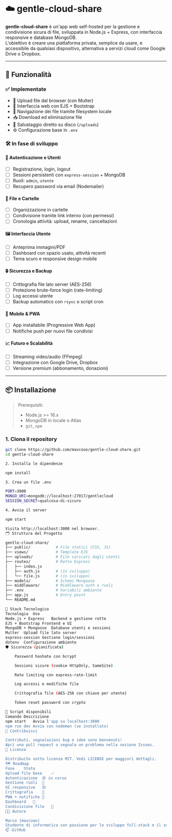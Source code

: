 # ☁️ gentle-cloud-share

**gentle-cloud-share** è un'app web self-hosted per la gestione e condivisione sicura di file, sviluppata in Node.js + Express, con interfaccia responsive e database MongoDB.  
L'obiettivo è creare una piattaforma privata, semplice da usare, e accessibile da qualsiasi dispositivo, alternativa a servizi cloud come Google Drive o Dropbox.

---

## 🚀 Funzionalità

### ✅ Implementate

- 🔼 Upload file dal browser (con Multer)
- 🧾 Interfaccia web con EJS + Bootstrap
- 📂 Navigazione dei file tramite filesystem locale
- 📥 Download ed eliminazione file
- 💾 Salvataggio diretto su disco (`/uploads`)
- ⚙️ Configurazione base in `.env`

### 🛠️ In fase di sviluppo

#### 🔐 Autenticazione e Utenti
- [ ] Registrazione, login, logout
- [ ] Sessioni persistenti con `express-session` + MongoDB
- [ ] Ruoli: `admin`, `utente`
- [ ] Recupero password via email (Nodemailer)

#### 📁 File e Cartelle
- [ ] Organizzazione in cartelle
- [ ] Condivisione tramite link interno (con permessi)
- [ ] Cronologia attività: upload, rename, cancellazioni

#### 🖼️ Interfaccia Utente
- [ ] Anteprima immagini/PDF
- [ ] Dashboard con spazio usato, attività recenti
- [ ] Tema scuro e responsive design mobile

#### 🔒 Sicurezza e Backup
- [ ] Crittografia file lato server (AES-256)
- [ ] Protezione brute-force login (rate-limiting)
- [ ] Log accessi utente
- [ ] Backup automatico con `rsync` o script cron

#### 📱 Mobile & PWA
- [ ] App installabile (Progressive Web App)
- [ ] Notifiche push per nuovi file condivisi

#### 📈 Futuro e Scalabilità
- [ ] Streaming video/audio (FFmpeg)
- [ ] Integrazione con Google Drive, Dropbox
- [ ] Versione premium (abbonamento, donazioni)

---

## 📦 Installazione

> Prerequisiti:
> - Node.js >= 16.x
> - MongoDB in locale o Atlas
> - `git`, `npm`

### 1. Clona il repository

```bash
git clone https://github.com/mavcooo/gentle-cloud-share.git
cd gentle-cloud-share

2. Installa le dipendenze

npm install

3. Crea un file .env

PORT=3000
MONGO_URI=mongodb://localhost:27017/gentlecloud
SESSION_SECRET=qualcosa-di-sicuro

4. Avvia il server

npm start

Visita http://localhost:3000 nel browser.
🗂️ Struttura del Progetto

gentle-cloud-share/
├── public/           # File statici (CSS, JS)
├── views/            # Template EJS
├── uploads/          # File caricati dagli utenti
├── routes/           # Rotte Express
│   ├── index.js
│   ├── auth.js       # (in sviluppo)
│   └── file.js       # (in sviluppo)
├── models/           # Schemi Mongoose
├── middleware/       # Middleware auth e ruoli
├── .env              # Variabili ambiente
├── app.js            # Entry point
└── README.md

🧰 Stack Tecnologico
Tecnologia	Uso
Node.js + Express	Backend e gestione rotte
EJS + Bootstrap	Frontend e UI
MongoDB + Mongoose	Database utenti e sessioni
Multer	Upload file lato server
express-session	Gestione login/sessioni
dotenv	Configurazione ambiente
🛡️ Sicurezza (pianificata)

    Password hashate con bcrypt

    Sessioni sicure (cookie HttpOnly, SameSite)

    Rate limiting con express-rate-limit

    Log accessi e modifiche file

    Crittografia file (AES-256 con chiave per utente)

    Token reset password con crypto

🔧 Script disponibili
Comando	Descrizione
npm start	Avvia l'app su localhost:3000
npm run dev	Avvia con nodemon (se installato)
🤝 Contribuisci

Contributi, segnalazioni bug e idee sono benvenuti!
Apri una pull request o segnala un problema nella sezione Issues.
📜 Licenza

Distribuito sotto licenza MIT. Vedi LICENSE per maggiori dettagli.
🗺️ Roadmap
Fase	Stato
Upload file base	✅
Autenticazione	🟡 in corso
Gestione ruoli	🔲
UI responsive	🟡
Crittografia	🔲
PWA + notifiche	🔲
Dashboard	🔲
Condivisione file	🔲
👨‍💻 Autore

Marco (mavcooo)
Studente di informatica con passione per lo sviluppo full-stack e il software open-source.
📫 GitHub
